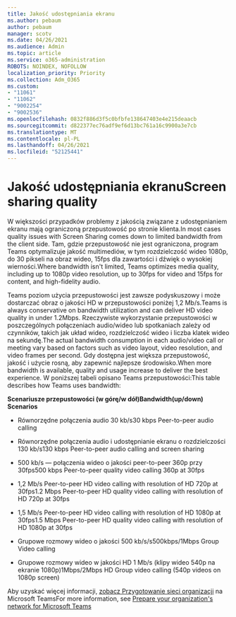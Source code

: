 ```yaml
---
title: Jakość udostępniania ekranu
ms.author: pebaum
author: pebaum
manager: scotv
ms.date: 04/26/2021
ms.audience: Admin
ms.topic: article
ms.service: o365-administration
ROBOTS: NOINDEX, NOFOLLOW
localization_priority: Priority
ms.collection: Adm_O365
ms.custom:
- "11061"
- "11062"
- "9002254"
- "9002536"
ms.openlocfilehash: 0832f886d3f5c0bfbfe138647403e4e215deaacb
ms.sourcegitcommit: d822377ec76adf9ef6d13bc761a16c9900a3e7cb
ms.translationtype: MT
ms.contentlocale: pl-PL
ms.lasthandoff: 04/26/2021
ms.locfileid: "52125441"
---
```

# <a name="screen-sharing-quality"></a><span data-ttu-id="a7757-102">Jakość udostępniania ekranu</span><span class="sxs-lookup"><span data-stu-id="a7757-102">Screen sharing quality</span></span>

<span data-ttu-id="a7757-103">W większości przypadków problemy z jakością związane z udostępnianiem ekranu mają ograniczoną przepustowość po stronie klienta.</span><span class="sxs-lookup"><span data-stu-id="a7757-103">In most cases quality issues with Screen Sharing comes down to limited bandwidth from the client side.</span></span>  <span data-ttu-id="a7757-104">Tam, gdzie przepustowość nie jest ograniczona, program Teams optymalizuje jakość multimediów, w tym rozdzielczość wideo 1080p, do 30 pikseli na obraz wideo, 15fps dla zawartości i dźwięk o wysokiej wierności.</span><span class="sxs-lookup"><span data-stu-id="a7757-104">Where bandwidth isn't limited, Teams optimizes media quality, including up to 1080p video resolution, up to 30fps for video and 15fps for content, and high-fidelity audio.</span></span>

<span data-ttu-id="a7757-105">Teams poziom użycia przepustowości jest zawsze podyskuszowy i może dostarczać obraz o jakości HD w przepustowości poniżej 1,2 Mb/s.</span><span class="sxs-lookup"><span data-stu-id="a7757-105">Teams is always conservative on bandwidth utilization and can deliver HD video quality in under 1.2Mbps.</span></span> <span data-ttu-id="a7757-106">Rzeczywiste wykorzystanie przepustowości w poszczególnych połączeniach audio/wideo lub spotkaniach zależy od czynników, takich jak układ wideo, rozdzielczość wideo i liczba klatek wideo na sekundę.</span><span class="sxs-lookup"><span data-stu-id="a7757-106">The actual bandwidth consumption in each audio/video call or meeting vary based on factors such as video layout, video resolution, and video frames per second.</span></span> <span data-ttu-id="a7757-107">Gdy dostępna jest większa przepustowość, jakość i użycie rosną, aby zapewnić najlepsze środowisko.</span><span class="sxs-lookup"><span data-stu-id="a7757-107">When more bandwidth is available, quality and usage increase to deliver the best experience.</span></span> <span data-ttu-id="a7757-108">W poniższej tabeli opisano Teams przepustowości:</span><span class="sxs-lookup"><span data-stu-id="a7757-108">This table describes how Teams uses bandwidth:</span></span>

<span data-ttu-id="a7757-109">**Scenariusze przepustowości (w górę/w dół)**</span><span class="sxs-lookup"><span data-stu-id="a7757-109">**Bandwidth(up/down) Scenarios**</span></span>

- <span data-ttu-id="a7757-110">Równorzędne połączenia audio 30 kb/s</span><span class="sxs-lookup"><span data-stu-id="a7757-110">30 kbps Peer-to-peer audio calling</span></span>

- <span data-ttu-id="a7757-111">Równorzędne połączenia audio i udostępnianie ekranu o rozdzielczości 130 kb/s</span><span class="sxs-lookup"><span data-stu-id="a7757-111">130 kbps Peer-to-peer audio calling and screen sharing</span></span>

- <span data-ttu-id="a7757-112">500 kb/s — połączenia wideo o jakości peer-to-peer 360p przy 30fps</span><span class="sxs-lookup"><span data-stu-id="a7757-112">500 kbps Peer-to-peer quality video calling 360p at 30fps</span></span>

- <span data-ttu-id="a7757-113">1,2 Mb/s Peer-to-peer HD video calling with resolution of HD 720p at 30fps</span><span class="sxs-lookup"><span data-stu-id="a7757-113">1.2 Mbps Peer-to-peer HD quality video calling with resolution of HD 720p at 30fps</span></span>

- <span data-ttu-id="a7757-114">1,5 Mb/s Peer-to-peer HD video calling with resolution of HD 1080p at 30fps</span><span class="sxs-lookup"><span data-stu-id="a7757-114">1.5 Mbps Peer-to-peer HD quality video calling with resolution of HD 1080p at 30fps</span></span>

- <span data-ttu-id="a7757-115">Grupowe rozmowy wideo o jakości 500 kb/s/s</span><span class="sxs-lookup"><span data-stu-id="a7757-115">500kbps/1Mbps Group Video calling</span></span>

- <span data-ttu-id="a7757-116">Grupowe rozmowy wideo w jakości HD 1 Mb/s (klipy wideo 540p na ekranie 1080p)</span><span class="sxs-lookup"><span data-stu-id="a7757-116">1Mbps/2Mbps HD Group video calling (540p videos on 1080p screen)</span></span>

<span data-ttu-id="a7757-117">Aby uzyskać więcej informacji, [zobacz Przygotowanie sieci organizacji](https://docs.microsoft.com/microsoftteams/prepare-network#bandwidth-requirements) na Microsoft Teams</span><span class="sxs-lookup"><span data-stu-id="a7757-117">For more information, see [Prepare your organization's network for Microsoft Teams](https://docs.microsoft.com/microsoftteams/prepare-network#bandwidth-requirements)</span></span>